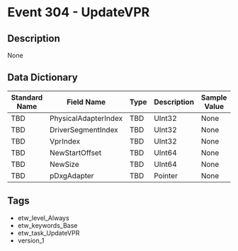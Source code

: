 # Event 304 - UpdateVPR

## Description
None

## Data Dictionary
|Standard Name|Field Name|Type|Description|Sample Value|
|---|---|---|---|---|
|TBD|PhysicalAdapterIndex|TBD|UInt32|None|None|
|TBD|DriverSegmentIndex|TBD|UInt32|None|None|
|TBD|VprIndex|TBD|UInt32|None|None|
|TBD|NewStartOffset|TBD|UInt64|None|None|
|TBD|NewSize|TBD|UInt64|None|None|
|TBD|pDxgAdapter|TBD|Pointer|None|None|

## Tags
* etw_level_Always
* etw_keywords_Base
* etw_task_UpdateVPR
* version_1